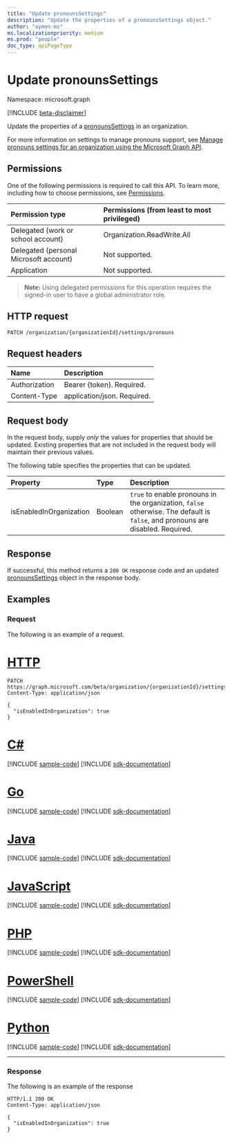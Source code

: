 ```yaml
---
title: "Update pronounsSettings"
description: "Update the properties of a pronounsSettings object."
author: "aymen-ms"
ms.localizationpriority: medium
ms.prod: "people"
doc_type: apiPageType
---
```


# Update pronounsSettings

Namespace: microsoft.graph

[!INCLUDE [beta-disclaimer](../../includes/beta-disclaimer.md)]

Update the properties of a [pronounsSettings](../resources/pronounssettings.md) in an organization.

For more information on settings to manage pronouns support, see [Manage pronouns settings for an organization using the Microsoft Graph API](/graph/pronouns-configure-pronouns-availability).

## Permissions
One of the following permissions is required to call this API. To learn more, including how to choose permissions, see [Permissions](/graph/permissions-reference).

|Permission type|Permissions (from least to most privileged)|
|:---|:---|
| Delegated (work or school account)     | Organization.ReadWrite.All |
| Delegated (personal Microsoft account) | Not supported. |
| Application                            | Not supported. |

>**Note:** Using delegated permissions for this operation requires the signed-in user to have a global administrator role.

## HTTP request

<!-- {
  "blockType": "ignored"
}
-->
``` http
PATCH /organization/{organizationId}/settings/pronouns
```

## Request headers
|Name|Description|
|:---|:---|
|Authorization|Bearer {token}. Required.|
|Content-Type|application/json. Required.|

## Request body
In the request body, supply *only* the values for properties that should be updated. Existing properties that are not included in the request body will maintain their previous values.

The following table specifies the properties that can be updated.

|Property|Type|Description|
|:---|:---|:---|
|isEnabledInOrganization|Boolean|`true` to enable pronouns in the organization, `false` otherwise. The default is `false`, and pronouns are disabled. Required.|



## Response

If successful, this method returns a `200 OK` response code and an updated [pronounsSettings](../resources/pronounssettings.md) object in the response body.

## Examples

### Request
The following is an example of a request.
# [HTTP](#tab/http)
<!-- {
  "blockType": "request",
  "name": "update_pronounssettings"
}
-->
``` http
PATCH https://graph.microsoft.com/beta/organization/{organizationId}/settings/pronouns
Content-Type: application/json

{
  "isEnabledInOrganization": true
}
```

# [C#](#tab/csharp)
[!INCLUDE [sample-code](../includes/snippets/csharp/update-pronounssettings-csharp-snippets.md)]
[!INCLUDE [sdk-documentation](../includes/snippets/snippets-sdk-documentation-link.md)]

# [Go](#tab/go)
[!INCLUDE [sample-code](../includes/snippets/go/update-pronounssettings-go-snippets.md)]
[!INCLUDE [sdk-documentation](../includes/snippets/snippets-sdk-documentation-link.md)]

# [Java](#tab/java)
[!INCLUDE [sample-code](../includes/snippets/java/update-pronounssettings-java-snippets.md)]
[!INCLUDE [sdk-documentation](../includes/snippets/snippets-sdk-documentation-link.md)]

# [JavaScript](#tab/javascript)
[!INCLUDE [sample-code](../includes/snippets/javascript/update-pronounssettings-javascript-snippets.md)]
[!INCLUDE [sdk-documentation](../includes/snippets/snippets-sdk-documentation-link.md)]

# [PHP](#tab/php)
[!INCLUDE [sample-code](../includes/snippets/php/update-pronounssettings-php-snippets.md)]
[!INCLUDE [sdk-documentation](../includes/snippets/snippets-sdk-documentation-link.md)]

# [PowerShell](#tab/powershell)
[!INCLUDE [sample-code](../includes/snippets/powershell/update-pronounssettings-powershell-snippets.md)]
[!INCLUDE [sdk-documentation](../includes/snippets/snippets-sdk-documentation-link.md)]

# [Python](#tab/python)
[!INCLUDE [sample-code](../includes/snippets/python/update-pronounssettings-python-snippets.md)]
[!INCLUDE [sdk-documentation](../includes/snippets/snippets-sdk-documentation-link.md)]

---

### Response
The following is an example of the response
<!-- {
  "blockType": "response",
  "truncated": true,
  "@odata.type": "microsoft.graph.pronounsSettings",
  "name": "update_pronounssettings"
}
-->
``` http
HTTP/1.1 200 OK
Content-Type: application/json

{
  "isEnabledInOrganization": true
}
```

